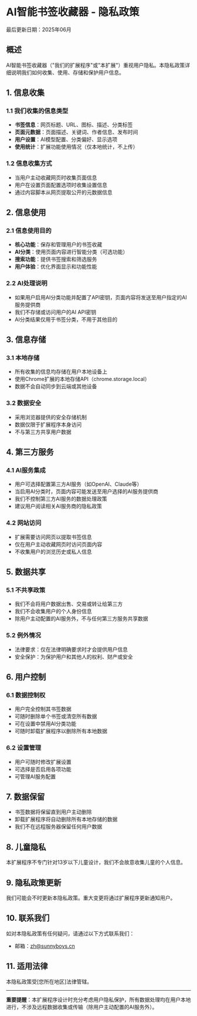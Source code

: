 # AI智能书签收藏器 - 隐私政策

最后更新日期：2025年06月

## 概述

AI智能书签收藏器（"我们的扩展程序"或"本扩展"）重视用户隐私。本隐私政策详细说明我们如何收集、使用、存储和保护用户信息。

## 1. 信息收集

### 1.1 我们收集的信息类型
- **书签信息**：网页标题、URL、图标、描述、分类标签
- **页面元数据**：页面描述、关键词、作者信息、发布时间
- **用户设置**：AI模型配置、分类偏好、显示选项
- **使用统计**：扩展功能使用情况（仅本地统计，不上传）

### 1.2 信息收集方式
- 当用户主动收藏网页时收集页面信息
- 用户在设置页面配置选项时收集设置信息
- 通过内容脚本从网页提取公开的元数据信息

## 2. 信息使用

### 2.1 信息使用目的
- **核心功能**：保存和管理用户的书签收藏
- **AI分类**：使用页面内容进行智能分类（可选功能）
- **搜索功能**：提供书签搜索和筛选服务
- **用户体验**：优化界面显示和功能性能

### 2.2 AI处理说明
- 如果用户启用AI分类功能并配置了API密钥，页面内容将发送至用户指定的AI服务提供商
- 我们不存储或访问用户的AI API密钥
- AI分类结果仅用于书签分类，不用于其他目的

## 3. 信息存储

### 3.1 本地存储
- 所有收集的信息均存储在用户本地设备上
- 使用Chrome扩展的本地存储API（chrome.storage.local）
- 数据不会自动同步到云端或其他设备

### 3.2 数据安全
- 采用浏览器提供的安全存储机制
- 数据仅限于扩展程序本身访问
- 不与第三方共享用户数据

## 4. 第三方服务

### 4.1 AI服务集成
- 用户可选择配置第三方AI服务（如OpenAI、Claude等）
- 当启用AI分类时，页面内容可能发送至用户选择的AI服务提供商
- 我们不控制第三方AI服务的数据处理政策
- 建议用户阅读相关AI服务商的隐私政策

### 4.2 网站访问
- 扩展需要访问网页以提取书签信息
- 仅在用户主动收藏网页时访问页面内容
- 不收集用户的浏览历史或私人信息

## 5. 数据共享

### 5.1 不共享政策
- 我们不会将用户数据出售、交易或转让给第三方
- 我们不会收集用户的个人身份信息
- 除用户主动配置的AI服务外，不与任何第三方服务共享数据

### 5.2 例外情况
- 法律要求：仅在法律明确要求时才会提供用户信息
- 安全保护：为保护用户和其他人的权利、财产或安全

## 6. 用户控制

### 6.1 数据控制权
- 用户完全控制其书签数据
- 可随时删除单个书签或清空所有数据
- 可在设置中禁用AI分类功能
- 可随时卸载扩展程序以删除所有本地数据

### 6.2 设置管理
- 用户可随时修改扩展设置
- 可选择是否启用各项功能
- 可管理AI服务配置

## 7. 数据保留

- 书签数据将保留直到用户主动删除
- 卸载扩展程序将自动删除所有本地存储的数据
- 我们不在远程服务器保留任何用户数据

## 8. 儿童隐私

本扩展程序不专门针对13岁以下儿童设计，我们不会故意收集儿童的个人信息。

## 9. 隐私政策更新

我们可能会不时更新本隐私政策。重大变更将通过扩展程序更新通知用户。

## 10. 联系我们

如对本隐私政策有任何疑问，请通过以下方式联系我们：
- 邮箱：zh@sunnyboys.cn

## 11. 适用法律

本隐私政策受[您所在地区]法律管辖。

---

**重要提醒**：本扩展程序设计时充分考虑用户隐私保护，所有数据处理均在用户本地进行，不涉及远程数据收集或传输（除用户主动配置的AI服务外）。 
